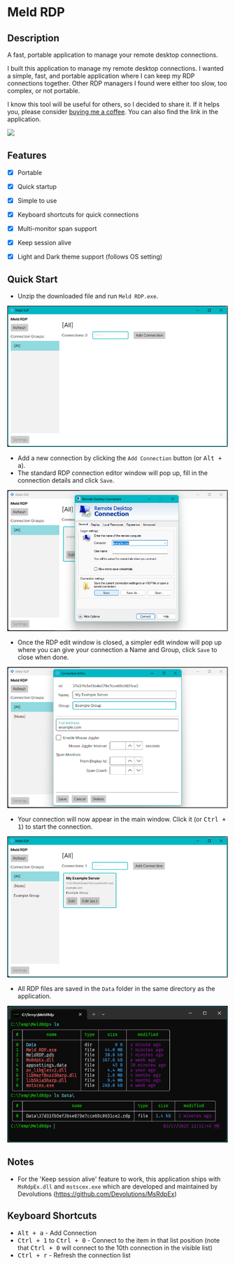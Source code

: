 # Meld RDP

## Description
A fast, portable application to manage your remote desktop connections.

I built this application to manage my remote desktop connections. I wanted a simple,
fast, and portable application where I can keep my RDP connections together. Other RDP
managers I found were either too slow, too complex, or not portable.

I know this tool will be useful for others, so I decided to share it. If it
helps you, please consider [buying me a coffee](https://buymeacoffee.com/cleon). You
can also find the link in the application.

<img src="screenshots/main-win-full"/>

## Features
- [x] Portable
- [x] Quick startup
- [x] Simple to use
- [x] Keyboard shortcuts for quick connections
- [x] Multi-monitor span support
- [x] Keep session alive
- [x] Light and Dark theme support (follows OS setting)


## Quick Start
- Unzip the downloaded file and run `Meld RDP.exe`.

<img src="Assets/screenshots/main-window-empty.png"/>

- Add a new connection by clicking the `Add Connection` button (or <kbd>Alt + a</kbd>).
- The standard RDP connection editor window will pop up, fill in the connection details
and click `Save`.

<img src="Assets/screenshots/edit-ex.png"/>

- Once the RDP edit window is closed, a simpler edit window will pop up where you can give
your connection a Name and Group, click `Save` to close when done.

<img src="Assets/screenshots/edit.png"/>

- Your connection will now appear in the main window. Click it (or <kbd>Ctrl + 1</kbd>)
to start the connection.

<img src="Assets/screenshots/main-window-example.png"/>

- All RDP files are saved in the `Data` folder in the same directory as the application.

<img src="Assets/screenshots/dir.png"/>

## Notes
- For the 'Keep session alive' feature to work, this application ships with `MsRdpEx.dll`
and `mstscex.exe` which are developed and maintained by Devolutions
(https://github.com/Devolutions/MsRdpEx)



## Keyboard Shortcuts
- <kbd>Alt + a</kbd> - Add Connection
- <kbd>Ctrl + 1</kbd> to <kbd>Ctrl + 0</kbd> - Connect to the item in that list position (note
that <kbd>Ctrl + 0</kbd> will connect to the 10th connection in the visible list)
- <kbd>Ctrl + r</kbd> - Refresh the connection list

